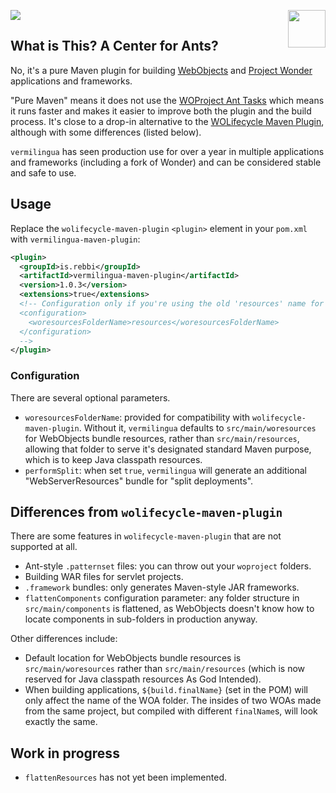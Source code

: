 ![](https://github.com/undur/vermilingua-maven-plugin/workflows/build/badge.svg)
<img align="right" src="https://www.hugi.io/github/img/antkiller2.png" width="60">

## What is This? A Center for Ants? 

No, it's a pure Maven plugin for building
[WebObjects](https://en.wikipedia.org/wiki/WebObjects) and [Project
Wonder](https://github.com/wocommunity/wonder) applications and
frameworks.

"Pure Maven" means it does not use the [WOProject Ant Tasks](https://wiki.wocommunity.org/display/WOL/WOProject-Ant)
which means it runs faster and makes it easier to improve both the plugin and the
build process.  It's close to a drop-in alternative to the [WOLifecycle Maven
Plugin](https://github.com/wocommunity/wolifecycle-maven-plugin),
although with some differences (listed below).

`vermilingua` has seen production use for over a year in multiple
applications and frameworks (including a fork of Wonder) and can
be considered stable and safe to use.

## Usage

Replace the `wolifecycle-maven-plugin` `<plugin>` element in your
`pom.xml` with `vermilingua-maven-plugin`:

```xml
<plugin>
  <groupId>is.rebbi</groupId>
  <artifactId>vermilingua-maven-plugin</artifactId>
  <version>1.0.3</version>
  <extensions>true</extensions>
  <!-- Configuration only if you're using the old 'resources' name for the resources folder
  <configuration>
    <woresourcesFolderName>resources</woresourcesFolderName>
  </configuration>
  -->
</plugin>
```

### Configuration

There are several optional parameters.

* `woresourcesFolderName`: provided for compatibility with
`wolifecycle-maven-plugin`. Without it, `vermilingua` defaults to
`src/main/woresources` for WebObjects bundle resources, rather than
`src/main/resources`, allowing that folder to serve it's designated
standard Maven purpose, which is to keep Java classpath resources.
* `performSplit`: when set `true`, `vermilingua` will generate an
  additional "WebServerResources" bundle for "split deployments".

## Differences from `wolifecycle-maven-plugin`

There are some features in `wolifecycle-maven-plugin` that are not
supported at all.

* Ant-style `.patternset` files: you can throw out your `woproject`
  folders.
* Building WAR files for servlet projects.
* `.framework` bundles: only generates Maven-style JAR frameworks.
* `flattenComponents` configuration parameter: any folder structure in
  `src/main/components` is flattened, as WebObjects doesn't know how
  to locate components in sub-folders in production anyway.

Other differences include:

* Default location for WebObjects bundle resources is
  `src/main/woresources` rather than `src/main/resources` (which is
  now reserved for Java classpath resources As God Intended).
* When building applications, `${build.finalName}` (set in the POM)
  will only affect the name of the WOA folder. The insides of two WOAs
  made from the same project, but compiled with different
  `finalName`s, will look exactly the same.
  
## Work in progress

* `flattenResources` has not yet been implemented.
